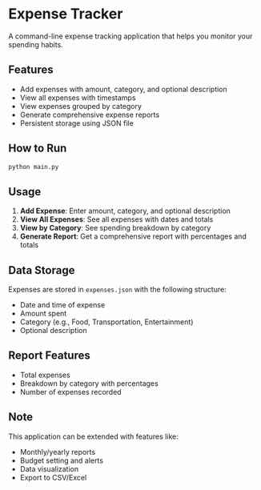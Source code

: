 # Expense Tracker

A command-line expense tracking application that helps you monitor your spending habits.

## Features
- Add expenses with amount, category, and optional description
- View all expenses with timestamps
- View expenses grouped by category
- Generate comprehensive expense reports
- Persistent storage using JSON file

## How to Run
```bash
python main.py
```

## Usage
1. **Add Expense**: Enter amount, category, and optional description
2. **View All Expenses**: See all expenses with dates and totals
3. **View by Category**: See spending breakdown by category
4. **Generate Report**: Get a comprehensive report with percentages and totals

## Data Storage
Expenses are stored in `expenses.json` with the following structure:
- Date and time of expense
- Amount spent
- Category (e.g., Food, Transportation, Entertainment)
- Optional description

## Report Features
- Total expenses
- Breakdown by category with percentages
- Number of expenses recorded

## Note
This application can be extended with features like:
- Monthly/yearly reports
- Budget setting and alerts
- Data visualization
- Export to CSV/Excel
